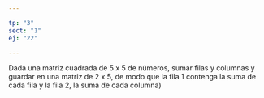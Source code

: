 ```yaml
---

tp: "3"
sect: "1"
ej: "22"

---
```


Dada una matriz cuadrada de 5 x 5 de números, sumar filas y columnas y guardar en una matriz de 2 x 5, de modo que la fila 1 contenga la suma de cada fila y la fila 2, la suma de cada columna)